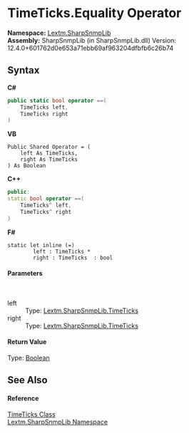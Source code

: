 # TimeTicks.Equality Operator 
 

**Namespace:**&nbsp;<a href="N_Lextm_SharpSnmpLib">Lextm.SharpSnmpLib</a><br />**Assembly:**&nbsp;SharpSnmpLib (in SharpSnmpLib.dll) Version: 12.4.0+601762d0e653a71ebb69af963204dfbfb6c26b74

## Syntax

**C#**<br />
``` C#
public static bool operator ==(
	TimeTicks left,
	TimeTicks right
)
```

**VB**<br />
``` VB
Public Shared Operator = ( 
	left As TimeTicks,
	right As TimeTicks
) As Boolean
```

**C++**<br />
``` C++
public:
static bool operator ==(
	TimeTicks^ left, 
	TimeTicks^ right
)
```

**F#**<br />
``` F#
static let inline (=)
        left : TimeTicks * 
        right : TimeTicks  : bool
```


#### Parameters
&nbsp;<dl><dt>left</dt><dd>Type: <a href="T_Lextm_SharpSnmpLib_TimeTicks">Lextm.SharpSnmpLib.TimeTicks</a><br /></dd><dt>right</dt><dd>Type: <a href="T_Lextm_SharpSnmpLib_TimeTicks">Lextm.SharpSnmpLib.TimeTicks</a><br /></dd></dl>

#### Return Value
Type: <a href="https://docs.microsoft.com/dotnet/api/system.boolean" target="_blank" rel="noopener noreferrer">Boolean</a>

## See Also


#### Reference
<a href="T_Lextm_SharpSnmpLib_TimeTicks">TimeTicks Class</a><br /><a href="N_Lextm_SharpSnmpLib">Lextm.SharpSnmpLib Namespace</a><br />